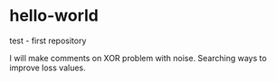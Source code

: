 # hello-world
test - first repository

I will make comments on XOR problem with noise. Searching ways to improve loss values.
